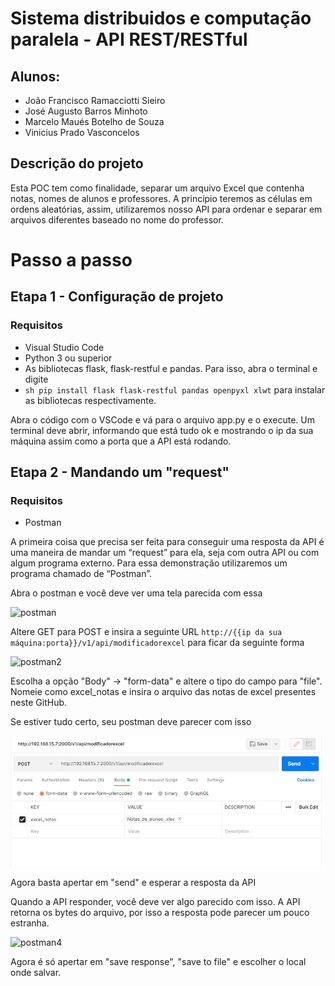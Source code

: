# Sistema distribuidos e computação paralela  - API REST/RESTful
## Alunos:
* João Francisco Ramacciotti Sieiro
* José Augusto Barros Minhoto
* Marcelo Maués Botelho de Souza
* Vinicius Prado Vasconcelos

## Descrição do projeto
Esta POC tem como finalidade, separar um arquivo Excel que contenha notas, nomes de alunos e professores. A princípio teremos as células em ordens aleatórias, assim, utilizaremos nosso API para ordenar e separar em arquivos diferentes baseado no nome do professor. 


# Passo a passo

## Etapa 1 - Configuração de projeto

### Requisitos
*	Visual Studio Code
*	Python 3 ou superior
*	As bibliotecas flask, flask-restful e pandas. Para isso, abra o terminal e digite 
*	```sh pip install flask flask-restful pandas openpyxl xlwt``` 
para instalar as bibliotecas respectivamente.

Abra o código com o VSCode e vá para o arquivo app.py e o execute. Um terminal deve abrir, informando que está tudo ok e mostrando o ip da sua máquina assim como a porta que a API está rodando.

## Etapa 2 - Mandando um "request"

### Requisitos
*	Postman

A primeira coisa que precisa ser feita para conseguir uma resposta da API é uma maneira de mandar um “request” para ela, seja com outra API ou com algum programa externo. Para essa demonstração utilizaremos um programa chamado de “Postman”.

Abra o postman e você deve ver uma tela parecida com essa

![postman](https://github.com/MMaues/api_excel/blob/main/img/postman1.png?raw=true)

Altere GET para POST e insira a seguinte URL ```http://{{ip da sua máquina:porta}}/v1/api/modificadorexcel``` para ficar da seguinte forma

![postman2](https://github.com/MMaues/api_excel/blob/main/img/postman2.png?raw=true)

Escolha a opção "Body" -> "form-data" e altere o tipo do campo para "file". Nomeie como excel_notas e insira o arquivo das notas de excel presentes neste GitHub.

Se estiver tudo certo, seu postman deve parecer com isso

![postman3](https://github.com/MMaues/api_excel/blob/main/img/postman3.png?raw=true)

Agora basta apertar em "send" e esperar a resposta da API

Quando a API responder, você deve ver algo parecido com isso. A API retorna os bytes do arquivo, por isso a resposta pode parecer um pouco estranha.

![postman4](https://github.com/MMaues/api_excel/blob/main/img/postman4.png?raw=true)

Agora é só apertar em "save response", "save to file" e escolher o local onde salvar. 


